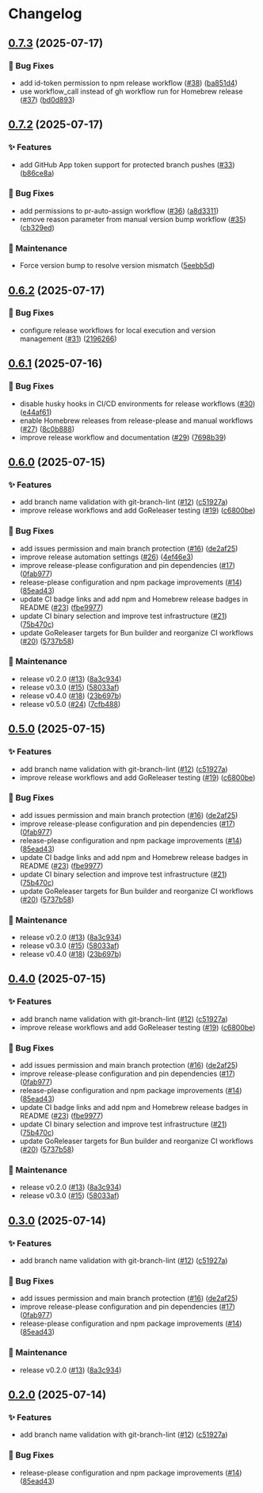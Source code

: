 # Changelog

## [0.7.3](https://github.com/sugurutakahashi-1234/ai-chat-md-export/compare/v0.7.2...v0.7.3) (2025-07-17)


### 🐛 Bug Fixes

* add id-token permission to npm release workflow ([#38](https://github.com/sugurutakahashi-1234/ai-chat-md-export/issues/38)) ([ba851d4](https://github.com/sugurutakahashi-1234/ai-chat-md-export/commit/ba851d4d89793b5b9427f7e7f82e95aa89fc894d))
* use workflow_call instead of gh workflow run for Homebrew release ([#37](https://github.com/sugurutakahashi-1234/ai-chat-md-export/issues/37)) ([bd0d893](https://github.com/sugurutakahashi-1234/ai-chat-md-export/commit/bd0d893c81bf142f4745cab211869d81380bbd6d))

## [0.7.2](https://github.com/sugurutakahashi-1234/ai-chat-md-export/compare/v0.6.2...v0.7.2) (2025-07-17)


### ✨ Features

* add GitHub App token support for protected branch pushes ([#33](https://github.com/sugurutakahashi-1234/ai-chat-md-export/issues/33)) ([b86ce8a](https://github.com/sugurutakahashi-1234/ai-chat-md-export/commit/b86ce8a9e5e315e1549055da7a50ac8090bfbd1f))


### 🐛 Bug Fixes

* add permissions to pr-auto-assign workflow ([#36](https://github.com/sugurutakahashi-1234/ai-chat-md-export/issues/36)) ([a8d3311](https://github.com/sugurutakahashi-1234/ai-chat-md-export/commit/a8d33111be7475ec08c87dcd90d4f561eda11822))
* remove reason parameter from manual version bump workflow ([#35](https://github.com/sugurutakahashi-1234/ai-chat-md-export/issues/35)) ([cb329ed](https://github.com/sugurutakahashi-1234/ai-chat-md-export/commit/cb329edc8701946a7451b94599065fab704edb09))


### 🔧 Maintenance

* Force version bump to resolve version mismatch ([5eebb5d](https://github.com/sugurutakahashi-1234/ai-chat-md-export/commit/5eebb5df53db02cbe5e1333b910d6c7b60c3dac7))

## [0.6.2](https://github.com/sugurutakahashi-1234/ai-chat-md-export/compare/v0.6.1...v0.6.2) (2025-07-17)


### 🐛 Bug Fixes

* configure release workflows for local execution and version management ([#31](https://github.com/sugurutakahashi-1234/ai-chat-md-export/issues/31)) ([2196266](https://github.com/sugurutakahashi-1234/ai-chat-md-export/commit/2196266d7ef4e2cfd8954cffbeb4bc1d17ba72eb))

## [0.6.1](https://github.com/sugurutakahashi-1234/ai-chat-md-export/compare/v0.6.0...v0.6.1) (2025-07-16)


### 🐛 Bug Fixes

* disable husky hooks in CI/CD environments for release workflows ([#30](https://github.com/sugurutakahashi-1234/ai-chat-md-export/issues/30)) ([e44af61](https://github.com/sugurutakahashi-1234/ai-chat-md-export/commit/e44af614939ae0dbf257c7e2538018403d0f3d94))
* enable Homebrew releases from release-please and manual workflows ([#27](https://github.com/sugurutakahashi-1234/ai-chat-md-export/issues/27)) ([8c0b888](https://github.com/sugurutakahashi-1234/ai-chat-md-export/commit/8c0b888c7dff1db4e6b4c97793e98359d9089c33))
* improve release workflow and documentation ([#29](https://github.com/sugurutakahashi-1234/ai-chat-md-export/issues/29)) ([7698b39](https://github.com/sugurutakahashi-1234/ai-chat-md-export/commit/7698b395e63b1d746c2a44a844fe45c29c89c01e))

## [0.6.0](https://github.com/sugurutakahashi-1234/ai-chat-md-export/compare/v0.5.0...v0.6.0) (2025-07-15)


### ✨ Features

* add branch name validation with git-branch-lint ([#12](https://github.com/sugurutakahashi-1234/ai-chat-md-export/issues/12)) ([c51927a](https://github.com/sugurutakahashi-1234/ai-chat-md-export/commit/c51927a4679b294830db34a5b3271f2592faf940))
* improve release workflows and add GoReleaser testing ([#19](https://github.com/sugurutakahashi-1234/ai-chat-md-export/issues/19)) ([c6800be](https://github.com/sugurutakahashi-1234/ai-chat-md-export/commit/c6800bebb9a4644f10328922001a6d516c911b75))


### 🐛 Bug Fixes

* add issues permission and main branch protection ([#16](https://github.com/sugurutakahashi-1234/ai-chat-md-export/issues/16)) ([de2af25](https://github.com/sugurutakahashi-1234/ai-chat-md-export/commit/de2af2582c61b356d6f2cc8e1881a947c86fe5ce))
* improve release automation settings ([#26](https://github.com/sugurutakahashi-1234/ai-chat-md-export/issues/26)) ([4ef46e3](https://github.com/sugurutakahashi-1234/ai-chat-md-export/commit/4ef46e3f0dca655ffce58f366bab9f969467b037))
* improve release-please configuration and pin dependencies ([#17](https://github.com/sugurutakahashi-1234/ai-chat-md-export/issues/17)) ([0fab977](https://github.com/sugurutakahashi-1234/ai-chat-md-export/commit/0fab9775c6d32c17081afba431f3eede22d1d90b))
* release-please configuration and npm package improvements ([#14](https://github.com/sugurutakahashi-1234/ai-chat-md-export/issues/14)) ([85ead43](https://github.com/sugurutakahashi-1234/ai-chat-md-export/commit/85ead43fe00b60387a1ea0d7d9137d045deecfd6))
* update CI badge links and add npm and Homebrew release badges in README ([#23](https://github.com/sugurutakahashi-1234/ai-chat-md-export/issues/23)) ([fbe9977](https://github.com/sugurutakahashi-1234/ai-chat-md-export/commit/fbe997763e450d0f05327ff13d7cfe1c5a76f78d))
* update CI binary selection and improve test infrastructure ([#21](https://github.com/sugurutakahashi-1234/ai-chat-md-export/issues/21)) ([75b470c](https://github.com/sugurutakahashi-1234/ai-chat-md-export/commit/75b470c68ecbcebc7effe70aa37da8744469fecf))
* update GoReleaser targets for Bun builder and reorganize CI workflows ([#20](https://github.com/sugurutakahashi-1234/ai-chat-md-export/issues/20)) ([5737b58](https://github.com/sugurutakahashi-1234/ai-chat-md-export/commit/5737b58e6ca57a625c7638a0e5ce550a59d04d5c))


### 🔧 Maintenance

* release v0.2.0 ([#13](https://github.com/sugurutakahashi-1234/ai-chat-md-export/issues/13)) ([8a3c934](https://github.com/sugurutakahashi-1234/ai-chat-md-export/commit/8a3c934dcb694f06e78a8587933ba3e946ece544))
* release v0.3.0 ([#15](https://github.com/sugurutakahashi-1234/ai-chat-md-export/issues/15)) ([58033af](https://github.com/sugurutakahashi-1234/ai-chat-md-export/commit/58033af7affca261af9993e3ac4450c279658c12))
* release v0.4.0 ([#18](https://github.com/sugurutakahashi-1234/ai-chat-md-export/issues/18)) ([23b697b](https://github.com/sugurutakahashi-1234/ai-chat-md-export/commit/23b697bfeb095628fa00158263cc522eb096a27a))
* release v0.5.0 ([#24](https://github.com/sugurutakahashi-1234/ai-chat-md-export/issues/24)) ([7cfb488](https://github.com/sugurutakahashi-1234/ai-chat-md-export/commit/7cfb4886cb3112d82ee8750ac4263082e21b5b99))

## [0.5.0](https://github.com/sugurutakahashi-1234/ai-chat-md-export/compare/v0.4.0...v0.5.0) (2025-07-15)


### ✨ Features

* add branch name validation with git-branch-lint ([#12](https://github.com/sugurutakahashi-1234/ai-chat-md-export/issues/12)) ([c51927a](https://github.com/sugurutakahashi-1234/ai-chat-md-export/commit/c51927a4679b294830db34a5b3271f2592faf940))
* improve release workflows and add GoReleaser testing ([#19](https://github.com/sugurutakahashi-1234/ai-chat-md-export/issues/19)) ([c6800be](https://github.com/sugurutakahashi-1234/ai-chat-md-export/commit/c6800bebb9a4644f10328922001a6d516c911b75))


### 🐛 Bug Fixes

* add issues permission and main branch protection ([#16](https://github.com/sugurutakahashi-1234/ai-chat-md-export/issues/16)) ([de2af25](https://github.com/sugurutakahashi-1234/ai-chat-md-export/commit/de2af2582c61b356d6f2cc8e1881a947c86fe5ce))
* improve release-please configuration and pin dependencies ([#17](https://github.com/sugurutakahashi-1234/ai-chat-md-export/issues/17)) ([0fab977](https://github.com/sugurutakahashi-1234/ai-chat-md-export/commit/0fab9775c6d32c17081afba431f3eede22d1d90b))
* release-please configuration and npm package improvements ([#14](https://github.com/sugurutakahashi-1234/ai-chat-md-export/issues/14)) ([85ead43](https://github.com/sugurutakahashi-1234/ai-chat-md-export/commit/85ead43fe00b60387a1ea0d7d9137d045deecfd6))
* update CI badge links and add npm and Homebrew release badges in README ([#23](https://github.com/sugurutakahashi-1234/ai-chat-md-export/issues/23)) ([fbe9977](https://github.com/sugurutakahashi-1234/ai-chat-md-export/commit/fbe997763e450d0f05327ff13d7cfe1c5a76f78d))
* update CI binary selection and improve test infrastructure ([#21](https://github.com/sugurutakahashi-1234/ai-chat-md-export/issues/21)) ([75b470c](https://github.com/sugurutakahashi-1234/ai-chat-md-export/commit/75b470c68ecbcebc7effe70aa37da8744469fecf))
* update GoReleaser targets for Bun builder and reorganize CI workflows ([#20](https://github.com/sugurutakahashi-1234/ai-chat-md-export/issues/20)) ([5737b58](https://github.com/sugurutakahashi-1234/ai-chat-md-export/commit/5737b58e6ca57a625c7638a0e5ce550a59d04d5c))


### 🔧 Maintenance

* release v0.2.0 ([#13](https://github.com/sugurutakahashi-1234/ai-chat-md-export/issues/13)) ([8a3c934](https://github.com/sugurutakahashi-1234/ai-chat-md-export/commit/8a3c934dcb694f06e78a8587933ba3e946ece544))
* release v0.3.0 ([#15](https://github.com/sugurutakahashi-1234/ai-chat-md-export/issues/15)) ([58033af](https://github.com/sugurutakahashi-1234/ai-chat-md-export/commit/58033af7affca261af9993e3ac4450c279658c12))
* release v0.4.0 ([#18](https://github.com/sugurutakahashi-1234/ai-chat-md-export/issues/18)) ([23b697b](https://github.com/sugurutakahashi-1234/ai-chat-md-export/commit/23b697bfeb095628fa00158263cc522eb096a27a))

## [0.4.0](https://github.com/sugurutakahashi-1234/ai-chat-md-export/compare/v0.3.0...v0.4.0) (2025-07-15)


### ✨ Features

* add branch name validation with git-branch-lint ([#12](https://github.com/sugurutakahashi-1234/ai-chat-md-export/issues/12)) ([c51927a](https://github.com/sugurutakahashi-1234/ai-chat-md-export/commit/c51927a4679b294830db34a5b3271f2592faf940))
* improve release workflows and add GoReleaser testing ([#19](https://github.com/sugurutakahashi-1234/ai-chat-md-export/issues/19)) ([c6800be](https://github.com/sugurutakahashi-1234/ai-chat-md-export/commit/c6800bebb9a4644f10328922001a6d516c911b75))


### 🐛 Bug Fixes

* add issues permission and main branch protection ([#16](https://github.com/sugurutakahashi-1234/ai-chat-md-export/issues/16)) ([de2af25](https://github.com/sugurutakahashi-1234/ai-chat-md-export/commit/de2af2582c61b356d6f2cc8e1881a947c86fe5ce))
* improve release-please configuration and pin dependencies ([#17](https://github.com/sugurutakahashi-1234/ai-chat-md-export/issues/17)) ([0fab977](https://github.com/sugurutakahashi-1234/ai-chat-md-export/commit/0fab9775c6d32c17081afba431f3eede22d1d90b))
* release-please configuration and npm package improvements ([#14](https://github.com/sugurutakahashi-1234/ai-chat-md-export/issues/14)) ([85ead43](https://github.com/sugurutakahashi-1234/ai-chat-md-export/commit/85ead43fe00b60387a1ea0d7d9137d045deecfd6))
* update CI badge links and add npm and Homebrew release badges in README ([#23](https://github.com/sugurutakahashi-1234/ai-chat-md-export/issues/23)) ([fbe9977](https://github.com/sugurutakahashi-1234/ai-chat-md-export/commit/fbe997763e450d0f05327ff13d7cfe1c5a76f78d))
* update CI binary selection and improve test infrastructure ([#21](https://github.com/sugurutakahashi-1234/ai-chat-md-export/issues/21)) ([75b470c](https://github.com/sugurutakahashi-1234/ai-chat-md-export/commit/75b470c68ecbcebc7effe70aa37da8744469fecf))
* update GoReleaser targets for Bun builder and reorganize CI workflows ([#20](https://github.com/sugurutakahashi-1234/ai-chat-md-export/issues/20)) ([5737b58](https://github.com/sugurutakahashi-1234/ai-chat-md-export/commit/5737b58e6ca57a625c7638a0e5ce550a59d04d5c))


### 🔧 Maintenance

* release v0.2.0 ([#13](https://github.com/sugurutakahashi-1234/ai-chat-md-export/issues/13)) ([8a3c934](https://github.com/sugurutakahashi-1234/ai-chat-md-export/commit/8a3c934dcb694f06e78a8587933ba3e946ece544))
* release v0.3.0 ([#15](https://github.com/sugurutakahashi-1234/ai-chat-md-export/issues/15)) ([58033af](https://github.com/sugurutakahashi-1234/ai-chat-md-export/commit/58033af7affca261af9993e3ac4450c279658c12))

## [0.3.0](https://github.com/sugurutakahashi-1234/ai-chat-md-export/compare/v0.2.0...v0.3.0) (2025-07-14)


### ✨ Features

* add branch name validation with git-branch-lint ([#12](https://github.com/sugurutakahashi-1234/ai-chat-md-export/issues/12)) ([c51927a](https://github.com/sugurutakahashi-1234/ai-chat-md-export/commit/c51927a4679b294830db34a5b3271f2592faf940))


### 🐛 Bug Fixes

* add issues permission and main branch protection ([#16](https://github.com/sugurutakahashi-1234/ai-chat-md-export/issues/16)) ([de2af25](https://github.com/sugurutakahashi-1234/ai-chat-md-export/commit/de2af2582c61b356d6f2cc8e1881a947c86fe5ce))
* improve release-please configuration and pin dependencies ([#17](https://github.com/sugurutakahashi-1234/ai-chat-md-export/issues/17)) ([0fab977](https://github.com/sugurutakahashi-1234/ai-chat-md-export/commit/0fab9775c6d32c17081afba431f3eede22d1d90b))
* release-please configuration and npm package improvements ([#14](https://github.com/sugurutakahashi-1234/ai-chat-md-export/issues/14)) ([85ead43](https://github.com/sugurutakahashi-1234/ai-chat-md-export/commit/85ead43fe00b60387a1ea0d7d9137d045deecfd6))


### 🔧 Maintenance

* release v0.2.0 ([#13](https://github.com/sugurutakahashi-1234/ai-chat-md-export/issues/13)) ([8a3c934](https://github.com/sugurutakahashi-1234/ai-chat-md-export/commit/8a3c934dcb694f06e78a8587933ba3e946ece544))

## [0.2.0](https://github.com/sugurutakahashi-1234/ai-chat-md-export/compare/ai-chat-md-export-v0.1.1...ai-chat-md-export-v0.2.0) (2025-07-14)


### ✨ Features

* add branch name validation with git-branch-lint ([#12](https://github.com/sugurutakahashi-1234/ai-chat-md-export/issues/12)) ([c51927a](https://github.com/sugurutakahashi-1234/ai-chat-md-export/commit/c51927a4679b294830db34a5b3271f2592faf940))


### 🐛 Bug Fixes

* release-please configuration and npm package improvements ([#14](https://github.com/sugurutakahashi-1234/ai-chat-md-export/issues/14)) ([85ead43](https://github.com/sugurutakahashi-1234/ai-chat-md-export/commit/85ead43fe00b60387a1ea0d7d9137d045deecfd6))
